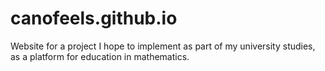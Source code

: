 # canofeels.github.io
Website for a project I hope to implement as part of my university studies, as a platform for education in mathematics.
